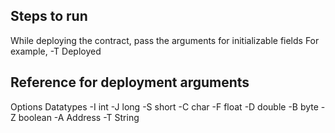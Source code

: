 ## Steps to run
While deploying the contract, pass the arguments for initializable fields
For example, -T Deployed
	
## Reference for deployment arguments
Options	Datatypes
-I 	int
-J 	long
-S 	short
-C 	char
-F 	float
-D 	double
-B 	byte
-Z 	boolean
-A 	Address
-T 	String
